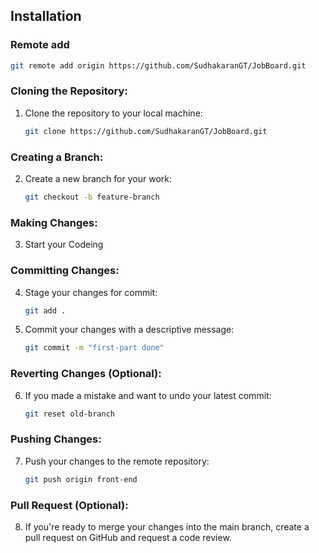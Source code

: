 ## Installation


### Remote add 
```bash
git remote add origin https://github.com/SudhakaranGT/JobBoard.git
```

### Cloning the Repository:

1. Clone the repository to your local machine:
    ```bash
    git clone https://github.com/SudhakaranGT/JobBoard.git
    ```

### Creating a Branch:

2. Create a new branch for your work:
    ```bash
    git checkout -b feature-branch
    ```

### Making Changes:

3. Start your Codeing

### Committing Changes:

4. Stage your changes for commit:
    ```bash
    git add .
    ```
5. Commit your changes with a descriptive message:
    ```bash
    git commit -m "first-part done"
    ```

### Reverting Changes (Optional):

6. If you made a mistake and want to undo your latest commit:
    ```bash
    git reset old-branch
    ```

### Pushing Changes:

7. Push your changes to the remote repository:
    ```bash
    git push origin front-end
    ```

### Pull Request (Optional):

8. If you're ready to merge your changes into the main branch, create a pull request on GitHub and request a code review.

